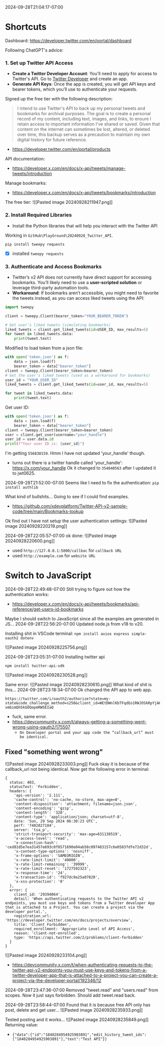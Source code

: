 2024-09-28T21:04:17-07:00
# Shortcuts

Dashboard: https://developer.twitter.com/en/portal/dashboard


Following ChatGPT's advice:
### 1. **Set up Twitter API Access**

- **Create a Twitter Developer Account**: You'll need to apply for access to Twitter's API. Go to [Twitter Developer](https://developer.twitter.com/en/apps) and create an app.
- **Generate API Keys**: Once the app is created, you will get API keys and bearer tokens, which you’ll use to authenticate your requests.

Signed up the free tier with the following description:

>I intend to use Twitter's API to back up my personal tweets and bookmarks for archival purposes. The goal is to create a personal record of my content, including text, images, and links, to ensure I retain access to important information I've shared or saved. Given that content on the internet can sometimes be lost, altered, or deleted over time, this backup serves as a precaution to maintain my own digital history for future reference.

- https://developer.twitter.com/en/portal/products

API documentation:
- https://developer.x.com/en/docs/x-api/tweets/manage-tweets/introduction

Manage bookmarks:
- https://developer.x.com/en/docs/x-api/tweets/bookmarks/introduction

The free tier:
![[Pasted image 20240928211947.png]]

### 2. **Install Required Libraries**

- Install the Python libraries that will help you interact with the Twitter API

Working in `GitHub\PlayGround\20240928_Twitter_API`.

```
pip install tweepy requests

```
- [x] installed `tweepy requests`

### 3. **Authenticate and Access Bookmarks**

- Twitter’s v2 API does not currently have direct support for accessing bookmarks. You’ll likely need to use a **user-scripted solution** or leverage third-party automation tools.
- **Workaround**: If bookmarks aren’t accessible, you might need to favorite the tweets instead, as you can access liked tweets using the API:

```python
import tweepy

client = tweepy.Client(bearer_token="YOUR_BEARER_TOKEN")

# Get user’s liked tweets (simulating bookmarks)
liked_tweets = client.get_liked_tweets(id=USER_ID, max_results=5)
for tweet in liked_tweets.data:
    print(tweet.text)

```

Modified to load token from a json file:
```python
with open('token.json') as f:
    data = json.load(f)
    bearer_token = data["bearer_token"]
client = tweepy.Client(bearer_token=bearer_token)
# Get the user's liked tweets (used as a workaround for bookmarks)
user_id = "YOUR_USER_ID"
liked_tweets = client.get_liked_tweets(id=user_id, max_results=5)

for tweet in liked_tweets.data:
    print(tweet.text)
```

Get user ID:
```python
with open('token.json') as f:
    data = json.load(f)
    bearer_token = data["bearer_token"]
client = tweepy.Client(bearer_token=bearer_token)
user = client.get_user(username="your_handle")
user_id = user.data.id
print(f"Your user ID is: {user_id}")
```

I'm getting `556830159`. Hmm I have not updated 'your_handle' though.
- turns out there is a twitter handle called 'your_handle': https://x.com/your_handle
Ok it changed to `354040563` after I updated it to jwt0625.

2024-09-28T21:52:00-07:00
Seems like I need to fix the authentication:
`pip install authlib`

What kind of bullshits... Going to see if I could find examples.
- https://github.com/xdevplatform/Twitter-API-v2-sample-code/tree/main/Bookmarks-lookup

Ok find out I have not setup the user authentication settings:
![[Pasted image 20240928220219.png]]

2024-09-28T22:05:57-07:00
ok done:
![[Pasted image 20240928220600.png]]
- used `http://127.0.0.1:5000/callbac` for `callback URL`
- used `http://example.com` for `website URL`


# Switch to JavaScript

2024-09-28T22:49:48-07:00
Still trying to figure out how the authentication works:
- https://developer.x.com/en/docs/x-api/tweets/bookmarks/api-reference/get-users-id-bookmarks

Maybe I should switch to JavaScript since all the examples are generated in JS...
2024-09-28T22:56:20-07:00
Updated node.js from v18 to v20.

Installing shit in VSCode terminal:
`npm install axios express simple-oauth2 dotenv`

![[Pasted image 20240928225756.png]]

2024-09-28T23:05:31-07:00
Installing twitter api
```
npm install twitter-api-sdk
```
![[Pasted image 20240928230528.png]]

Same error:
![[Pasted image 20240928230610.png]]
What kind of shit is this...
2024-09-28T23:18:34-07:00
Ok changed the API app to web app.
```
https://twitter.com/i/oauth2/authorize?state=my-state&code_challenge_method=s256&client_id=WEtDWnlKbTFqdEo1RWJOSkRpYjA6MTpjaQ&scope=bookmark.read+tweet.read+users.read&response_type=code&redirect_uri=http%3A%2F%2F127.0.0.1%3A3000%2Fcallback&code_challenge=mImjkwyjpRdK4DFVh6Ki-vmbimQh5kGOQopmRW5EIaQ
```
- fuck, same error.
- https://devcommunity.x.com/t/always-getting-a-something-went-wrong-using-oauth2/175507
	- `On Developer portal and your app code the “callback_url” must be identical.`

## Fixed "something went wrong"
![[Pasted image 20240928233003.png]]
Fuck okay it is because of the callback_url not being identical.
Now get the following error in terminal:
```
{
  status: 403,
  statusText: 'Forbidden',
  headers: {
    'api-version': '2.111',
    'cache-control': 'no-cache, no-store, max-age=0',
    'content-disposition': 'attachment; filename=json.json',
    'content-encoding': 'gzip',
    'content-length': '328',
    'content-type': 'application/json; charset=utf-8',
    date: 'Sun, 29 Sep 2024 06:30:23 UTC',
    perf: '7402827104',
    server: 'tsa_p',
    'strict-transport-security': 'max-age=631138519',
    'x-access-level': 'read',
    'x-connection-hash': 'ced81d5e7ea31457e693c0f8571690e04ab58c097483157c6e0583fdfe72d32d',   
    'x-content-type-options': 'nosniff',
    'x-frame-options': 'SAMEORIGIN',
    'x-rate-limit-limit': '40000',
    'x-rate-limit-remaining': '39999',
    'x-rate-limit-reset': '1727592323',
    'x-response-time': '24',
    'x-transaction-id': 'f927dc9a25a07820',
    'x-xss-protection': '0'
  },
  error: {
    client_id: '29394064',
    detail: 'When authenticating requests to the Twitter API v2 endpoints, you must use keys and tokens from a Twitter developer App that is attached to a Project. You can create a project via the developer portal.',
    registration_url: 'https://developer.twitter.com/en/docs/projects/overview',
    title: 'Client Forbidden',
    required_enrollment: 'Appropriate Level of API Access',
    reason: 'client-not-enrolled',
    type: 'https://api.twitter.com/2/problems/client-forbidden'
  }
}
```
![[Pasted image 20240928233104.png]]
- https://devcommunity.x.com/t/when-authenticating-requests-to-the-twitter-api-v2-endpoints-you-must-use-keys-and-tokens-from-a-twitter-developer-app-that-is-attached-to-a-project-you-can-create-a-project-via-the-developer-portal/192346/12

2024-09-28T23:47:36-07:00
Removed "tweet.read" and "users.read" from scopes. Now it just says forbidden. Should add tweet.read back.

2024-09-28T23:58:44-07:00
Found that it is because free API only has post, delete and get user...
![[Pasted image 20240928235933.png]]

Tested posting and it works...
![[Pasted image 20240928235849.png]]
Returning value:
- `{"data":{"id":"1840284954925903891","edit_history_tweet_ids":["1840284954925903891"],"text":"Test API"}}`



